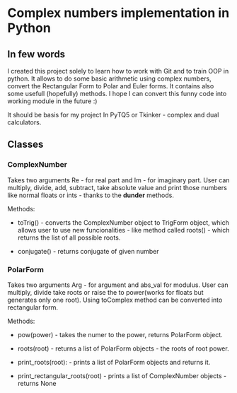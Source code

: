 # Complex numbers implementation in Python

## In few words

I created this project solely to learn how to work with Git and to train OOP in python. It allows to do some basic arithmetic using complex numbers, convert the Rectangular Form to Polar and Euler forms. It contains also some usefull (hopefully) methods. I hope I can convert this funny code into working module in the future :)

It should be basis for my project In PyTQ5 or Tkinker - complex and dual calculators.

## Classes

### ComplexNumber

Takes two arguments Re - for real part and Im - for imaginary part. User can multiply, divide, add, subtract, take absolute value and print those numbers like normal floats or ints - thanks to the __dunder__ methods.

Methods:
* toTrig() - converts the ComplexNumber object to TrigForm object, which allows user to use new funcionalities - like method called roots() - which returns the list of all possible roots.

* conjugate() - returns conjugate of given number

### PolarForm

Takes two arguments Arg - for argument and abs_val for modulus. User can multiply, divide take roots or raise the to power(works for floats but generates only one root). Using toComplex method can be converted into rectangular form.

Methods:
* pow(power) - takes the numer to the power, returns PolarForm object.

* roots(root) - returns a list of PolarForm objects - the roots of root power.

* print_roots(root): - prints a list of PolarForm objects and returns it.

* print_rectangular_roots(root) - prints a list of ComplexNumber objects - returns None
